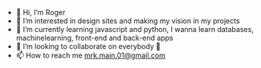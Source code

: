 - 👋 Hi, I’m Roger
- 👀 I’m interested in design sites and making my vision in my projects  
- 🌱 I’m currently learning javascript and python, I wanna learn databases, machinelearning, front-end and back-end apps
- 💞️ I’m looking to collaborate on everybody 💞️
- 📫 How to reach me mrk.main.01@gmail.com

